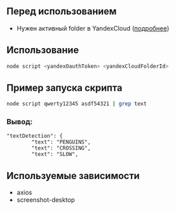 ## Перед использованием
* Нужен активный folder в YandexCloud ([подробнее](https://cloud.yandex.ru/docs/vision/quickstart)) 

## Использование

``` bash 
node script <yandexOauthToken> <yandexCloudFolderId>
```

## Пример запуска скрипта

``` bash
node script qwerty12345 asdf54321 | grep text
```

### Вывод:

```
"textDetection": {
        "text": "PENGUINS",
        "text": "CROSSING",
        "text": "SLOW",
```

## Используемые зависимости
* axios
* screenshot-desktop